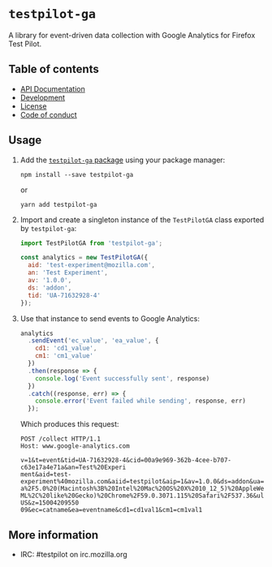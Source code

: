 # `testpilot-ga`

A library for event-driven data collection with Google Analytics for Firefox
Test Pilot.

## Table of contents

- [API Documentation](docs/api.md)
- [Development](docs/development.md)
- [License](LICENSE)
- [Code of conduct](docs/CODE_OF_CONDUCT.md)

## Usage

1. Add the [`testpilot-ga` package](https://www.npmjs.com/package/testpilot-ga)
   using your package manager:

   ```
   npm install --save testpilot-ga
   ```

   or

   ```
   yarn add testpilot-ga
   ```

2. Import and create a singleton instance of the `TestPilotGA` class exported by
   `testpilot-ga`:

   ```js
   import TestPilotGA from 'testpilot-ga';

   const analytics = new TestPilotGA({
     aid: 'test-experiment@mozilla.com',
     an: 'Test Experiment',
     av: '1.0.0',
     ds: 'addon',
     tid: 'UA-71632928-4'
   });
   ```

3. Use that instance to send events to Google Analytics:

   ```js
   analytics
     .sendEvent('ec_value', 'ea_value', {
       cd1: 'cd1_value',
       cm1: 'cm1_value'
     })
     .then(response => {
       console.log('Event successfully sent', response)
     })
     .catch((response, err) => {
       console.error('Event failed while sending', response, err)
     });
   ```

   Which produces this request:

   ```
   POST /collect HTTP/1.1
   Host: www.google-analytics.com

   v=1&t=event&tid=UA-71632928-4&cid=00a9e969-362b-4cee-b707-c63e17a4e71a&an=Test%20Experi
   ment&aid=test-experiment%40mozilla.com&aiid=testpilot&aip=1&av=1.0.0&ds=addon&ua=Mozill
   a%2F5.0%20(Macintosh%3B%20Intel%20Mac%20OS%20X%2010_12_5)%20AppleWebKit%2F537.36%20(KHT
   ML%2C%20like%20Gecko)%20Chrome%2F59.0.3071.115%20Safari%2F537.36&ul=en-US&z=15004209550
   09&ec=catname&ea=eventname&cd1=cd1val1&cm1=cm1val1
   ```

## More information

- IRC: #testpilot on irc.mozilla.org
